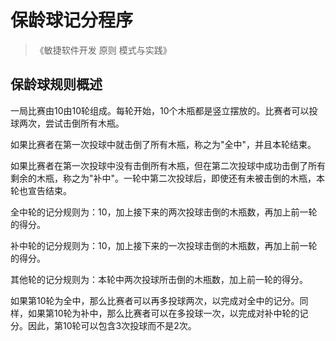 # 保龄球记分程序
> 《敏捷软件开发 原则 模式与实践》

## 保龄球规则概述

一局比赛由10由10轮组成。每轮开始，10个木瓶都是竖立摆放的。比赛者可以投球两次，尝试击倒所有木瓶。

如果比赛者在第一次投球中就击倒了所有木瓶，称之为"全中"，并且本轮结束。

如果比赛者在第一次投球中没有击倒所有木瓶，但在第二次投球中成功击倒了所有剩余的木瓶，称之为"补中"。一轮中第二次投球后，即使还有未被击倒的木瓶，本轮也宣告结束。

全中轮的记分规则为：10，加上接下来的两次投球击倒的木瓶数，再加上前一轮的得分。

补中轮的记分规则为：10，加上接下来的一次投球击倒的木瓶数，再加上前一轮的得分。

其他轮的记分规则为：本轮中两次投球所击倒的木瓶数，加上前一轮的得分。

如果第10轮为全中，那么比赛者可以再多投球两次，以完成对全中的记分。同样，如果第10轮为补中，那么比赛者可以在多投球一次，以完成对补中轮的记分。因此，第10轮可以包含3次投球而不是2次。